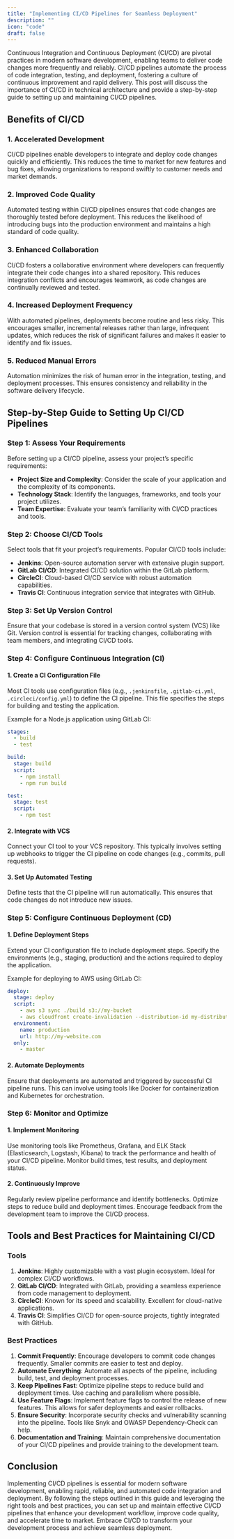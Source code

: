 ```yaml
---
title: "Implementing CI/CD Pipelines for Seamless Deployment"
description: ""
icon: "code"
draft: false
--- 
```


Continuous Integration and Continuous Deployment (CI/CD) are pivotal practices in modern software development, enabling teams to deliver code changes more frequently and reliably. CI/CD pipelines automate the process of code integration, testing, and deployment, fostering a culture of continuous improvement and rapid delivery. This post will discuss the importance of CI/CD in technical architecture and provide a step-by-step guide to setting up and maintaining CI/CD pipelines.

## Benefits of CI/CD

### 1. Accelerated Development
CI/CD pipelines enable developers to integrate and deploy code changes quickly and efficiently. This reduces the time to market for new features and bug fixes, allowing organizations to respond swiftly to customer needs and market demands.

### 2. Improved Code Quality
Automated testing within CI/CD pipelines ensures that code changes are thoroughly tested before deployment. This reduces the likelihood of introducing bugs into the production environment and maintains a high standard of code quality.

### 3. Enhanced Collaboration
CI/CD fosters a collaborative environment where developers can frequently integrate their code changes into a shared repository. This reduces integration conflicts and encourages teamwork, as code changes are continually reviewed and tested.

### 4. Increased Deployment Frequency
With automated pipelines, deployments become routine and less risky. This encourages smaller, incremental releases rather than large, infrequent updates, which reduces the risk of significant failures and makes it easier to identify and fix issues.

### 5. Reduced Manual Errors
Automation minimizes the risk of human error in the integration, testing, and deployment processes. This ensures consistency and reliability in the software delivery lifecycle.

## Step-by-Step Guide to Setting Up CI/CD Pipelines

### Step 1: Assess Your Requirements

Before setting up a CI/CD pipeline, assess your project’s specific requirements:
- **Project Size and Complexity**: Consider the scale of your application and the complexity of its components.
- **Technology Stack**: Identify the languages, frameworks, and tools your project utilizes.
- **Team Expertise**: Evaluate your team’s familiarity with CI/CD practices and tools.

### Step 2: Choose CI/CD Tools

Select tools that fit your project’s requirements. Popular CI/CD tools include:
- **Jenkins**: Open-source automation server with extensive plugin support.
- **GitLab CI/CD**: Integrated CI/CD solution within the GitLab platform.
- **CircleCI**: Cloud-based CI/CD service with robust automation capabilities.
- **Travis CI**: Continuous integration service that integrates with GitHub.

### Step 3: Set Up Version Control

Ensure that your codebase is stored in a version control system (VCS) like Git. Version control is essential for tracking changes, collaborating with team members, and integrating CI/CD tools.

### Step 4: Configure Continuous Integration (CI)

#### 1. Create a CI Configuration File

Most CI tools use configuration files (e.g., `.jenkinsfile`, `.gitlab-ci.yml`, `.circleci/config.yml`) to define the CI pipeline. This file specifies the steps for building and testing the application.

Example for a Node.js application using GitLab CI:
```yaml
stages:
  - build
  - test

build:
  stage: build
  script:
    - npm install
    - npm run build

test:
  stage: test
  script:
    - npm test
```

#### 2. Integrate with VCS

Connect your CI tool to your VCS repository. This typically involves setting up webhooks to trigger the CI pipeline on code changes (e.g., commits, pull requests).

#### 3. Set Up Automated Testing

Define tests that the CI pipeline will run automatically. This ensures that code changes do not introduce new issues.

### Step 5: Configure Continuous Deployment (CD)

#### 1. Define Deployment Steps

Extend your CI configuration file to include deployment steps. Specify the environments (e.g., staging, production) and the actions required to deploy the application.

Example for deploying to AWS using GitLab CI:
```yaml
deploy:
  stage: deploy
  script:
    - aws s3 sync ./build s3://my-bucket
    - aws cloudfront create-invalidation --distribution-id my-distribution-id --paths "/*"
  environment:
    name: production
    url: http://my-website.com
  only:
    - master
```

#### 2. Automate Deployments

Ensure that deployments are automated and triggered by successful CI pipeline runs. This can involve using tools like Docker for containerization and Kubernetes for orchestration.

### Step 6: Monitor and Optimize

#### 1. Implement Monitoring

Use monitoring tools like Prometheus, Grafana, and ELK Stack (Elasticsearch, Logstash, Kibana) to track the performance and health of your CI/CD pipeline. Monitor build times, test results, and deployment status.

#### 2. Continuously Improve

Regularly review pipeline performance and identify bottlenecks. Optimize steps to reduce build and deployment times. Encourage feedback from the development team to improve the CI/CD process.

## Tools and Best Practices for Maintaining CI/CD

### Tools

1. **Jenkins**: Highly customizable with a vast plugin ecosystem. Ideal for complex CI/CD workflows.
2. **GitLab CI/CD**: Integrated with GitLab, providing a seamless experience from code management to deployment.
3. **CircleCI**: Known for its speed and scalability. Excellent for cloud-native applications.
4. **Travis CI**: Simplifies CI/CD for open-source projects, tightly integrated with GitHub.

### Best Practices

1. **Commit Frequently**: Encourage developers to commit code changes frequently. Smaller commits are easier to test and deploy.
2. **Automate Everything**: Automate all aspects of the pipeline, including build, test, and deployment processes.
3. **Keep Pipelines Fast**: Optimize pipeline steps to reduce build and deployment times. Use caching and parallelism where possible.
4. **Use Feature Flags**: Implement feature flags to control the release of new features. This allows for safer deployments and easier rollbacks.
5. **Ensure Security**: Incorporate security checks and vulnerability scanning into the pipeline. Tools like Snyk and OWASP Dependency-Check can help.
6. **Documentation and Training**: Maintain comprehensive documentation of your CI/CD pipelines and provide training to the development team.

## Conclusion

Implementing CI/CD pipelines is essential for modern software development, enabling rapid, reliable, and automated code integration and deployment. By following the steps outlined in this guide and leveraging the right tools and best practices, you can set up and maintain effective CI/CD pipelines that enhance your development workflow, improve code quality, and accelerate time to market. Embrace CI/CD to transform your development process and achieve seamless deployment.
